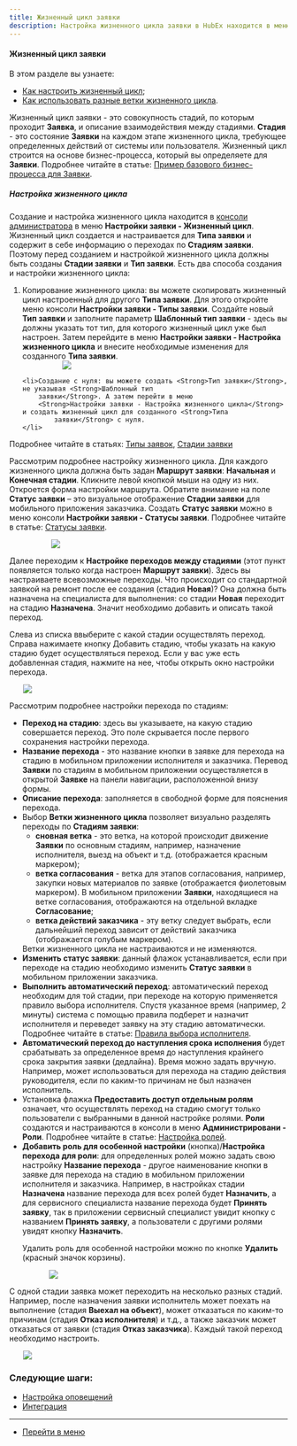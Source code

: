 ```yaml
---
title: Жизненный цикл заявки
description: Настройка жизненного цикла заявки в HubEx находится в меню консоли администрирования Настройки заявки - Жизненный цикл заявки. Жизненный цикл можно скопировать из уже созданного и настроенного для Типа заявки. Создайте новый Тип заявки в меню Настройки заявки - Типы заявок и заполните параметр Шаблонный тип заявки.
---
```


#### Жизненный цикл заявки
В этом разделе вы узнаете:
<html>
<meta charset="utf-8">
<ul>
    <li><a href="#lifecycle">Как настроить жизненный цикл</a>;</li>
    <li><a href="#lifecyclebrunch">Как использовать разные ветки жизненного цикла</a>.</li>
</ul>
</html>
<body>
<p>Жизненный цикл заявки - это совокупность стадий, по которым проходит <Strong>Заявка</Strong>, и описание
    взаимодействия между
    стадиями. <Strong>Стадия</Strong> - это состояние <Strong>Заявки</Strong> на каждом этапе жизненного цикла,
    требующее определенных действий от системы
    или пользователя. Жизненный цикл строится на основе бизнес-процесса, который вы определяете для
    <Strong>Заявки</Strong>. Подробнее
    читайте в статье: <a href="https://wiki.hubex.ru/docs/FAQ/RU/admin/BusinessProcess.html">Пример базового
        бизнес-процесса для Заявки</a>.</p>
<h5 id="lifecycle">Настройка жизненного цикла</h5>
<p>Создание и настройка жизненного цикла находится в <a
        href="https://wiki.hubex.ru/docs/FAQ/RU/admin/HowToEnterTheAdmin.html">консоли администратора</a> в меню
    <Strong>Настройки
        заявки - Жизненный цикл</Strong>. Жизненный цикл создается и настраивается для <Strong>Типа заявки</Strong> и
    содержит в себе информацию о
    переходах по <Strong>Стадиям заявки</Strong>. Поэтому перед созданием и настройкой жизненного цикла должны быть
    созданы <Strong>Стадии заявки</Strong>
    и <Strong>Тип
        заявки</Strong>. Есть два способа создания и настройки жизненного цикла:
<ol>
    <li>Копирование жизненного цикла: вы можете скопировать жизненный цикл настроенный для другого <Strong>Типа
        заявки</Strong>. Для
        этого откройте меню консоли <Strong>Настройки заявки - Типы
            заявки</Strong>. Создайте новый <Strong>Тип заявки</Strong> и заполните параметр <Strong>Шаблонный тип
            заявки</Strong> - здесь вы должны указать тот тип,
        для которого жизненный цикл уже был настроен. Затем перейдите в меню <Strong>Настройки заявки - Настройка
            жизненного
            цикла</Strong> и внесите необходимые изменения для созданного <Strong>Типа заявки</Strong>.
    </li>
    <div>
        <img style="margin: 0 auto; display: block; max-width: 70%;"
             src="/attachments/images/FAQ/ADMIN/TicketLifeCycle/TicketType.jpg"/>
    </div>

    <li>Создание с нуля: вы можете создать <Strong>Тип заявки</Strong>, не указывая <Strong>Шаблонный тип
        заявки</Strong>. А затем перейти в меню
        <Strong>Настройки заявки - Настройка жизненного цикла</Strong> и создать жизненный цикл для созданного <Strong>Типа
            заявки</Strong> с нуля.
    </li>
</ol>
</p>

<p>Подробнее читайте в статьях: <a
        href="https://wiki.hubex.ru/docs/FAQ/RU/admin/TicketType.html">Типы заявок</a>, <a
        href="https://wiki.hubex.ru/docs/FAQ/RU/admin/StageType.html">Стадии заявки</a></p>


<p>Рассмотрим подробнее настройку жизненного цикла. Для каждого жизненного цикла должна быть задан <Strong>Маршрут
    заявки</Strong>: <Strong>Начальная</Strong> и
    <Strong>Конечная стадии</Strong>. Кликните левой кнопкой мыши на одну из них. Откроется форма настройки
    маршрута. Обратите внимание на поле <Strong>Статус заявки</Strong> – это визуальное отображение <Strong>Стадии
        заявки</Strong> для мобильного
    приложения заказчика. Создать <Strong>Статус заявки</Strong> можно в меню консоли <Strong>Настройки заявки - Статусы
        заявки</Strong>. Подробнее
    читайте в статье: <a href="https://wiki.hubex.ru/docs/FAQ/RU/admin/StatusType.html">Статусы заявки</a>.</p>
<div>
    <img style="margin: 0 auto; display: block; max-width: 70%;"
         src="/attachments/images/FAQ/ADMIN/TicketLifeCycle/StartEnd.jpg"/>
</div>
<p>Далее переходим к <Strong>Настройке переходов между стадиями</Strong> (этот пункт появляется только когда настроен
    <Strong>Маршрут заявки</Strong>).
    Здесь вы настраиваете всевозможные переходы. Что происходит со стандартной заявкой на ремонт после ее
    создания (стадия <Strong>Новая</Strong>)? Она должна быть назначена на специалиста для выполнения: со стадии
    <Strong>Новая</Strong> переходит на стадию <Strong>Назначена</Strong>. Значит необходимо добавить и описать
    такой переход.</p>
<p>Слева из списка ввыберите с какой стадии осуществлять переход. Справа нажимаете кнопку Добавить стадию,
    чтобы указать на какую стадию будет осуществляться переход. Если у вас уже есть добавленная
    стадия, нажмите на нее, чтобы открыть окно настройки перехода.</p>

<div>
    <img style="margin: 0 auto; display: block; max-width: 90%;"
         src="/attachments/images/FAQ/ADMIN/TicketLifeCycle/StageSettings.jpg"/>
</div>
<p>Рассмотрим подробнее настройки перехода по стадиям:</p>
<ul>
    <li><Strong>Переход на стадию</Strong>: здесь вы указываете, на какую стадию совершается переход. Это поле
        скрывается после первого
        сохранения настройки перехода.
    </li>
    <li><Strong>Название перехода</Strong> - это название кнопки в заявке для перехода на стадию в мобильном приложении
        исполнителя и
        заказчика.
        Перевод <Strong>Заявки</Strong> по стадиям в мобильном приложении осуществляется в открытой
        <Strong>Заявке</Strong> на панели навигации,
        расположенной внизу формы.
    </li>
    <li><Strong>Описание перехода</Strong>: заполняется в свободной форме для пояснения перехода.</li>
    <li id="lifecyclebrunch">Выбор <Strong>Ветки жизненного цикла</Strong> позволяет визуально разделять переходы по
        <Strong>Стадиям заявки</Strong>:
        <ul>
            <li><Strong>сновная ветка</Strong> - это ветка, на которой происходит движение <Strong>Заявки</Strong> по
                основным стадиям, например,
                назначение исполнителя, выезд на объект и т.д. (отображается красным маркером);
            </li>
            <li><Strong>ветка согласования</Strong> - ветка для этапов согласования, например, закупки новых материалов
                по заявке
                (отображается фиолетовым маркером). В мобильном приложении <Strong>Заявки</Strong>, находящиеся на ветке
                согласования,
                отображаются на отдельной вкладке <Strong>Согласование</Strong>;
            </li>
            <li><Strong>ветка действий заказчика</Strong> - эту ветку следует выбрать, если дальнейший переход зависит
                от действий
                заказчика (отображается голубым маркером).
            </li>
        </ul>
        Ветки жизненного цикла не настраиваются и не изменяются.
    </li>
    <li><Strong>Изменить статус заявки</Strong>: данный флажок устанавливается, если при переходе на стадию необходимо
        изменить <Strong>Статус
            заявки</Strong> в мобильном приложении заказчика.
    </li>
    <li><Strong>Выполнить автоматический переход</Strong>: автоматический переход необходим для той стадии, при переходе
        на которую
        применяется правило выбора исполнителя.
        Спустя указанное время (например, 2 минуты) система с помощью правила подберет и назначит исполнителя и
        переведет заявку на эту стадию автоматически. Подробнее читайте в статье: <a
                href="https://wiki.hubex.ru/docs/FAQ/RU/admin/RulesOfChoice.html">Правила выбора исполнителя</a>.
    </li>
    <li><Strong>Автоматический переход до наступления срока исполнения</Strong> будет срабатывать за определенное время
        до наступления
        крайнего срока закрытия заявки (дедлайна). Время можно задать вручную.
        Например, может использоваться для перехода на стадию действия руководителя, если по каким-то причинам не был
        назначен исполнитель.
    </li>
    <li>Установка флажка <Strong>Предоставить доступ отдельным ролям</Strong> означает, что осуществлять переход на
        стадию смогут только
        пользователи с выбранными в данной настройке ролями. <Strong>Роли</Strong> создаются и настраиваются в консоли в
        меню
        <Strong>Администрировани - Роли</Strong>. Подробнее читайте в статье: <a
                href="https://wiki.hubex.ru/docs/FAQ/RU/admin/Roles.html">Настройка ролей</a>.
    </li>
    <li><Strong>Добавить роль для особенной настройки</Strong> (кнопка)/<Strong>Настройка перехода для роли</Strong>:
        для определенных ролей можно задать
        свою настройку <Strong>Название перехода</Strong> - другое наименование кнопки в заявке для перехода
        на стадию в мобильном приложении исполнителя и заказчика.
        Например, в настройках стадии <Strong>Назначена</Strong> название перехода для всех ролей будет <Strong>Назначить</Strong>,
        а для сервисного
        специалиста название перехода будет <Strong>Принять заявку</Strong>, так в приложении сервисный специалист
        увидит кнопку с
        названием <Strong>Принять заявку</Strong>, а пользователи с другими ролями увидят кнопку
        <Strong>Назначить</Strong>.
        <p>Удалить роль для особенной настройки можно по кнопке <Strong>Удалить</Strong> (красный значок корзины).</p>
        <div>
            <img style="margin: 0 auto; display: block; max-width: 80%;"
                 src="/attachments/images/FAQ/ADMIN/TicketLifeCycle/SpecialRoleSettings.jpg"/>
        </div>
    </li>
</ul>


<p>С одной стадии заявка может переходить на несколько разных стадий. Например, после назначения заявки исполнитель
    может поехать на выполнение (стадия <Strong>Выехал на объект</Strong>), может отказаться по каким-то причинам
    (стадия <Strong>Отказ
        исполнителя</Strong>) и т.д., а также заказчик может отказаться от заявки (стадия <Strong>Отказ
        заказчика</Strong>). Каждый такой переход
    необходимо настроить.</p>
<div>
    <img style="margin: 0 auto; display: block; max-width: 90%;"
         src="/attachments/images/FAQ/ADMIN/TicketLifeCycle/ManyStages.jpg"/>
</div>

</body>

### Следующие шаги:
- [Настройка оповещений](./Notifications.md)
- [Интеграция](./Integration.md)


____
- [Перейти в меню](http://wiki.hubex.ru)
